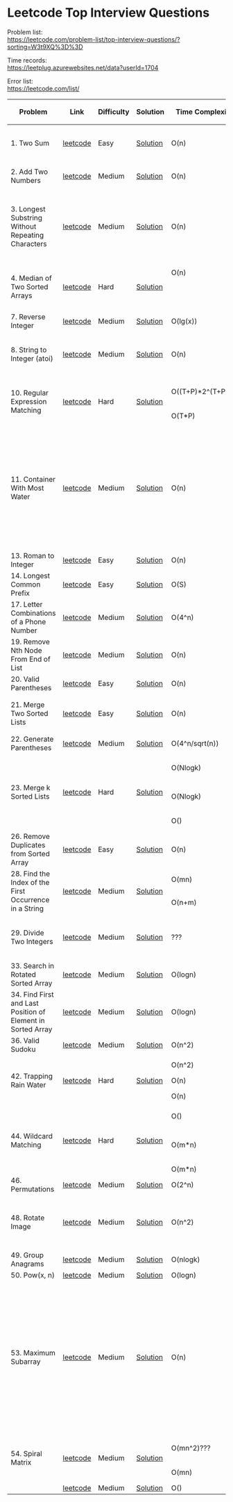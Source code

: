 # Leetcode Top Interview Questions

Problem list:<br>
https://leetcode.com/problem-list/top-interview-questions/?sorting=W3t9XQ%3D%3D

Time records:<br>
https://leetplug.azurewebsites.net/data?userId=1704

Error list:<br>
https://leetcode.com/list/

<table>
  <thead>
    <tr>
      <th rowspan="2">Problem</th>
      <th rowspan="2">Link</th>
      <th rowspan="2">Difficulty</th>
      <th rowspan="2">Solution</th>
      <th rowspan="2">Time Complexity</th>
      <th rowspan="2">Space Complexity</th>
      <th rowspan="2">Notes</th>
      <th colspan="2">Time</th>
    </tr>
    <tr>
      <th>1st</th>
      <th>2nd</th>
    </tr>
  </thead>
  <tbody>
    <tr>
      <td>1. Two Sum</td>
      <td><a href=https://leetcode.com/problems/two-sum/submissions>leetcode</a>
      <td>Easy</td>
      <td><a href=https://github.com/linnvel/leetcode_in_python/blob/master/src/1.two-sum.py>Solution</a></td>
      <td>O(n)</td>
      <td>O(n)</td>
      <td>Unique array: hashset<br>Sorted array: two pointers</td>
      <td>1'42"</td>
      <td></td>
    </tr>
    <tr>
      <td>2. Add Two Numbers</td>
      <td><a href=https://leetcode.com/problems/add-two-numbers>leetcode</a>
      <td>Medium</td>
      <td><a href=https://github.com/linnvel/leetcode_in_python/blob/master/src/2.add-two-numbers.py>Solution</a></td>
      <td>O(n)</td>
      <td>O(n)</td>
      <td>Follow up: Update list in-place to use less memory</td>
      <td>5'48"</td>
      <td>7'06"</td>
    </tr>
    <tr>
      <td>3. Longest Substring Without Repeating Characters</td>
      <td><a href=https://leetcode.com/problems/longest-substring-without-repeating-characters>leetcode</a>
      <td>Medium</td>
      <td><a href=https://github.com/linnvel/leetcode_in_python/blob/master/src/3.longest-substring-without-repeating-characters.py>Solution</a></td>
      <td>O(n)</td>
      <td>O(min(m, n))</td>
      <td>Sliding window with hashset:<br>1) {character: count}: 2n steps<br>2) {character:index}: n steps by optimization</td>
      <td>17'11"</td>
      <td></td>
    </tr>
    <tr>
      <td rowspan="2">4. Median of Two Sorted Arrays</td>
      <td rowspan="2"><a href=https://leetcode.com/problems/median-of-two-sorted-arrays>leetcode</a>
      <td rowspan="2">Hard</td>
      <td rowspan="2"><a href=https://github.com/linnvel/leetcode_in_python/blob/master/src/4.median-of-two-sorted-arrays.py>Solution</a></td>
      <td>O(n)</td>
      <td>O(n)</td>
      <td>Solution 1: merge two sorted array</td>
      <td>10'20"</td>
      <td></td>
    </tr>
    <tr>
      <td></td>
      <td></td>
      <td>Solution 2: find kth largest + binary search (Todo)</td>
      <td></td>
      <td></td>
    </tr>
    <tr>
      <td>7. Reverse Integer</td>
      <td><a href=https://leetcode.com/problems/reverse-integer>leetcode</a>
      <td>Medium</td>
      <td><a href=https://github.com/linnvel/leetcode_in_python/blob/master/src/7.reverse-integer.py>Solution</a></td>
      <td>O(lg(x))</td>
      <td>O(1)</td>
      <td></td>
      <td></td>
      <td></td>
    </tr>
    <tr>
      <td>8. String to Integer (atoi)</td>
      <td><a href=https://leetcode.com/problems/string-to-integer-atoi>leetcode</a>
      <td>Medium</td>
      <td><a href=https://github.com/linnvel/leetcode_in_python/blob/master/src/8.string-to-integer-atoi.py>Solution</a></td>
      <td>O(n)</td>
      <td>O(1)</td>
      <td>Overflow condition: ans > MAX_INT // 10 or (ans == MAX_INT // 10 and d > 7)</td>
      <td></td>
      <td></td>
    </tr>
    <tr>
      <td rowspan="2">10. Regular Expression Matching</td>
      <td rowspan="2"><a href=https://leetcode.com/problems/median-of-two-sorted-arrays>leetcode</a>
      <td rowspan="2">Hard</td>
      <td rowspan="2"><a href="https://github.com/linnvel/leetcode_in_python/blob/master/src/10.regular-expression-matching.py">Solution</a></td>
      <td>O((T+P)*2^(T+P/2))</td>
      <td>O((T+P)*2^(T+P/2))</td>
      <td>Solution 1: recursion (DFS), <a href=https://levelup.gitconnected.com/solving-for-recursive-complexity-736439987cb0>complexity analysis</a></td>
      <td>23h36'33"</td>
      <td></td>
    </tr>
    <tr>
      <td>O(T*P)</td>
      <td>O(T*P)</td>
      <td>Solution 2: DFS with memorization</td>
      <td></td>
      <td></td>
    </tr>
    <tr>
      <td>11. Container With Most Water</td>
      <td><a href=https://leetcode.com/problems/container-with-most-water>leetcode</a>
      <td>Medium</td>
      <td><a href=https://github.com/linnvel/leetcode_in_python/blob/master/src/11.container-with-most-water.py>Solution</a></td>
      <td>O(n)</td>
      <td>O(1)</td>
      <td><a href=https://leetcode.com/problems/container-with-most-water/discuss/6100/Simple-and-clear-proofexplanation/880632>Greedy explanation</a>: let say (0, 8) height[0] is less than height[8], so no need to check for (0, 1) ... (0, 7) because width = j-i is going to decrease and height = min(height[i], height[j]) will either remain constant or decrease.</td>
      <td></td>
      <td></td>
    </tr>
    <tr>
      <td>13. Roman to Integer</td>
      <td><a href=https://leetcode.com/problems/roman-to-integer>leetcode</a>
      <td>Easy</td>
      <td><a href=https://github.com/linnvel/leetcode_in_python/blob/master/src/13.roman-to-integer.py>Solution</a></td>
      <td>O(n)</td>
      <td>O(1)</td>
      <td></td>
      <td>9'33"</td>
      <td></td>
    </tr>
    <tr>
      <td>14. Longest Common Prefix</td>
      <td><a href=https://leetcode.com/problems/longest-common-prefix>leetcode</a>
      <td>Easy</td>
      <td><a href=https://github.com/linnvel/leetcode_in_python/blob/master/src/14.longest-common-prefix.py>Solution</a></td>
      <td>O(S)</td>
      <td>O(1)</td>
      <td></td>
      <td>7'11"</td>
      <td></td>
    </tr>   
    <tr>
      <td>17. Letter Combinations of a Phone Number</td>
      <td><a href=https://leetcode.com/problems/letter-combinations-of-a-phone-number>leetcode</a>
      <td>Medium</td>
      <td><a href=https://github.com/linnvel/leetcode_in_python/blob/master/src/17.letter-combinations-of-a-phone-number.py>Solution</a></td>
      <td>O(4^n)</td>
      <td>O(4^n)</td>
      <td>DFS</td>
      <td>34'19"</td>
      <td></td>
    </tr>
    <tr>
      <td>19. Remove Nth Node From End of List</td>
      <td><a href=https://leetcode.com/problems/remove-nth-node-from-end-of-list>leetcode</a>
      <td>Medium</td>
      <td><a href=https://github.com/linnvel/leetcode_in_python/blob/master/src/19.remove-nth-node-from-end-of-list.py>Solution</a></td>
      <td>O(n)</td>
      <td>O(1)</td>
      <td>One path solution - fast/slow pointers: n steps ahead</td>
      <td>30'</td>
      <td></td>
    </tr>
    <tr>
      <td>20. Valid Parentheses</td>
      <td><a href=https://leetcode.com/problems/valid-parentheses>leetcode</a>
      <td>Easy</td>
      <td><a href=https://github.com/linnvel/leetcode_in_python/blob/master/src/20.valid-parentheses.py>Solution</a></td>
      <td>O(n)</td>
      <td>O(n)</td>
      <td>Stack</td>
      <td>3'47"</td>
      <td></td>
    </tr>
    <tr>
      <td rowspan="2">21. Merge Two Sorted Lists</td>
      <td rowspan="2"><a href=https://leetcode.com/problems/merge-two-sorted-lists>leetcode</a>
      <td rowspan="2">Easy</td>
      <td rowspan="2"><a href=https://github.com/linnvel/leetcode_in_python/blob/master/src/21.merge-two-sorted-lists.py>Solution</a></td>
      <td rowspan="2">O(n)</td>
      <td rowspan="2">O(1)</td>
      <td>Solution 1: dummy node</td>
      <td>13'33"</td>
      <td></td>
    </tr>
    <tr>
    <td>Solution 2: without dummy node</td>
    <td></td>
    <td></td>
    </tr>
    <tr>
      <td>22. Generate Parentheses</td>
      <td><a href=https://leetcode.com/problems/generate-parentheses>leetcode</a>
      <td>Medium</td>
      <td><a href=https://github.com/linnvel/leetcode_in_python/blob/master/src/22.generate-parentheses.py>Solution</a></td>
      <td>O(4^n/sqrt(n))</td>
      <td>O(4^n/sqrt(n))</td>
      <td>DFS</td>
      <td>4'1"</td>
      <td></td>
    </tr>
    <tr>
      <td rowspan="3">23. Merge k Sorted Lists</td>
      <td rowspan="3"><a href=https://leetcode.com/problems/merge-k-sorted-lists>leetcode</a>
      <td rowspan="3">Hard</td>
      <td rowspan="3"><a href=https://github.com/linnvel/leetcode_in_python/blob/master/src/23.merge-k-sorted-lists.py>Solution</a></td>
      <td>O(Nlogk)</td>
      <td>O(Nlogk)</td>
      <td>Solution 1: Divide and conquer (top down recursion)</td>
      <td>10'12"</td>
      <td></td>
    </tr>
    <tr>
      <td>O(Nlogk)</td>
      <td>O(1)</td>
      <td>Solution 2: Merge sort (Bottom up iteration)</a></td>
      <td>10'4"</td>
      <td></td>
    </tr>   
    <tr>
      <td>O()</td>
      <td>O()</td>
      <td>Solution 3: Priority queue (todo)</a></td>
      <td></td>
      <td></td>
    </tr>   
    <tr>
      <td>26. Remove Duplicates from Sorted Array</td>
      <td><a href=https://leetcode.com/problems/remove-duplicates-from-sorted-array>leetcode</a>
      <td>Easy</td>
      <td><a href=https://github.com/linnvel/leetcode_in_python/blob/master/src/26.remove-duplicates-from-sorted-array.py>Solution</a></td>
      <td>O(n)</td>
      <td>O(1)</td>
      <td></td>
      <td></td>
      <td></td>
    </tr>
    <tr>
      <td rowspan="2">28. Find the Index of the First Occurrence in a String</td>
      <td rowspan="2"><a href=https://leetcode.com/problems/find-the-index-of-the-first-occurrence-in-a-string>leetcode</a>
      <td rowspan="2">Medium</td>
      <td rowspan="2"><a href=https://github.com/linnvel/leetcode_in_python/blob/master/src/28.find-the-index-of-the-first-occurrence-in-a-string.py>Solution</a></td>
      <td>O(mn)</td>
      <td>O(1)</td>
      <td>Solution 1: brute force</td>
      <td>8'20"</td>
      <td></td>
    </tr>
    <tr>
      <td>O(n+m)</td>
      <td>O(n)</td>
      <td><a href=https://www.youtube.com/watch?v=GTJr8OvyEVQ>Solution 2: KMP pattern match</a></td>
      <td></td>
      <td></td>
    </tr>    
    <tr>
      <td>29. Divide Two Integers</td>
      <td><a href=https://leetcode.com/problems/divide-two-integers>leetcode</a>
      <td>Medium</td>
      <td><a href=https://github.com/linnvel/leetcode_in_python/blob/master/src/29.divide-two-integers.py>Solution</a></td>
      <td>???</td>
      <td>O(1)</td>
      <td>E.g. 58 = 2^3*5 + 2^0*5 + 3 = (2^3 + 2^0) * 5 + 3 => quotient = 2^3 + 2^0</td>
      <td>>24h</td>
      <td></td>
    </tr>
    <tr>
      <td>33. Search in Rotated Sorted Array</td>
      <td><a href=https://leetcode.com/problems/search-in-rotated-sorted-array>leetcode</a>
      <td>Medium</td>
      <td><a href=https://github.com/linnvel/leetcode_in_python/blob/master/src/33.search-in-rotated-sorted-array.py>Solution</a></td>
      <td>O(logn)</td>
      <td>O(1)</td>
      <td></td>
      <td>20'4"</td>
      <td></td>
    </tr>
    <tr>
      <td>34. Find First and Last Position of Element in Sorted Array</td>
      <td><a href=https://leetcode.com/problems/find-first-and-last-position-of-element-in-sorted-array>leetcode</a>
      <td>Medium</td>
      <td><a href=https://github.com/linnvel/leetcode_in_python/blob/master/src/34.find-first-and-last-position-of-element-in-sorted-array.py>Solution</a></td>
      <td>O(logn)</td>
      <td>O(1)</td>
      <td>Binary search</td>
      <td>13'40"</td>
      <td></td>
    </tr>
    <tr>
      <td>36. Valid Sudoku</td>
      <td><a href=https://leetcode.com/problems/valid-sudoku>leetcode</a>
      <td>Medium</td>
      <td><a href=https://github.com/linnvel/leetcode_in_python/blob/master/src/36.valid-sudoku.py>Solution</a></td>
      <td>O(n^2)</td>
      <td>O(n^2)</td>
      <td></td>
      <td>27'41"</td>
      <td></td>
    </tr>
    <tr>
      <td rowspan="3">42. Trapping Rain Water</td>
      <td rowspan="3"><a href=https://leetcode.com/problems/trapping-rain-water>leetcode</a>
      <td rowspan="3">Hard</td>
      <td rowspan="3"><a href=https://github.com/linnvel/leetcode_in_python/blob/master/src/42.trapping-rain-water.py>Solution</a></td>
      <td>O(n^2)</td>
      <td>O(1)</td>
      <td>Solution 1: Brute force (TLE)</td>
      <td></td>
      <td></td>
    </tr>
    <tr>
      <td>O(n)</td>
      <td>O(n)</td>
      <td>Solution 2: DP</a></td>
      <td>1h8'32"</td>
      <td></td>
    </tr>  
    <tr>
      <td>O(n)</td>
      <td>O(1)</td>
      <td>Solution 3: DP space optimization</a></td>
      <td></td>
      <td></td>
    </tr>  
    <tr>
      <td rowspan="3">44. Wildcard Matching</td>
      <td rowspan="3"><a href=https://leetcode.com/problems/wildcard-matching>leetcode</a>
      <td rowspan="3">Hard</td>
      <td rowspan="3"><a href=https://github.com/linnvel/leetcode_in_python/blob/master/src/44.wildcard-matching.py>Solution</a></td>
      <td>O()</td>
      <td>O()</td>
      <td>Solution 1: DFS (TLE)</td>
      <td></td>
      <td></td>
    </tr>   
    <tr>
      <td>O(m*n)</td>
      <td>O(m*n)</td>
      <td>Solution 2: DFS with memorization (@lru_cache decorator)</a></td>
      <td>52'38"</td>
      <td></td>
    </tr>  
    <tr>
      <td>O(m*n)</td>
      <td>O(m*n)</td>
      <td>Solution 3: 2d DP</a></td>
      <td></td>
      <td></td>
    </tr>   
    <tr>
      <td>46. Permutations</td>
      <td><a href=https://leetcode.com/problems/permutations>leetcode</a>
      <td>Medium</td>
      <td><a href=https://github.com/linnvel/leetcode_in_python/blob/master/src/46.permutations.py>Solution</a></td>
      <td>O(2^n)</td>
      <td>O(2^n)</td>
      <td>Backtracking + seen</td>
      <td>7'32"</td>
      <td></td>
    </tr>
    <tr>
      <td>48. Rotate Image</td>
      <td><a href=https://leetcode.com/problems/rotate-image>leetcode</a>
      <td>Medium</td>
      <td><a href=https://github.com/linnvel/leetcode_in_python/blob/master/src/48.rotate-image.py>Solution</a></td>
      <td>O(n^2)</td>
      <td>O(1)</td>
      <td>Solution 1: rotate groups of four cells; <br>
      Solution 2: reverse diagonal + reverse left to right (i.e. transpose + reflect)</td>
      <td>23'50"</td>
      <td></td>
    </tr>    
    <tr>
      <td>49. Group Anagrams</td>
      <td><a href=https://leetcode.com/problems/group-anagrams>leetcode</a>
      <td>Medium</td>
      <td><a href=https://github.com/linnvel/leetcode_in_python/blob/master/src/49.group-anagrams.py>Solution</a></td>
      <td>O(nlogk)</td>
      <td>O(nk)</td>
      <td>Hashmap</td>
      <td>2'40"</td>
      <td></td>
    </tr>
    <tr>
      <td>50. Pow(x, n)</td>
      <td><a href=https://leetcode.com/problems/powx-n>leetcode</a>
      <td>Medium</td>
      <td><a href=https://github.com/linnvel/leetcode_in_python/blob/master/src/50.pow-x-n.py>Solution</a></td>
      <td>O(logn)</td>
      <td>O(1)</td>
      <td>recursion/iteration</td>
      <td>32'4"</td>
      <td></td>
    </tr>
    <tr>
      <td rowspan="2">53. Maximum Subarray</td>
      <td rowspan="2"><a href=https://leetcode.com/problems/maximum-subarray>leetcode</a>
      <td rowspan="2">Medium</td>
      <td rowspan="2"><a href=https://github.com/linnvel/leetcode_in_python/blob/master/src/53.maximum-subarray.py>Solution</a></td>
      <td rowspan="2">O(n)</td>
      <td rowspan="2">O(1)</td>
      <td>Solution 1: prefix sum<br>
      prefixSum = sum(nums[:i])<br>
      maxSum = max(maxSum, prefixSum - minPrefixSum)<br>
      minPrefixSum = min(minPrefixSum, prefixSum)
      </td>
      <td></td>
      <td></td>
    </tr>
    <tr>
      <td>Solution 2: DP<br> 
      dp[i] = max sum of subarrary ended by nums[i]<br>
      dp[0] = nums[0]<br>
      ans = max(dp)
      </td>
      <td>16'1"</td>
      <td></td>
    </tr>
    <tr>
      <td rowspan="2">54. Spiral Matrix</td>
      <td rowspan="2"><a href=https://leetcode.com/problems/spiral-matrix>leetcode</a>
      <td rowspan="2">Medium</td>
      <td rowspan="2"><a href=https://github.com/linnvel/leetcode_in_python/blob/master/src/54.spiral-matrix.py>Solution</a></td>
      <td>O(mn^2)???</td>
      <td>O(mn)</td>
      <td>Solution 1: pop first row + rotation (recursion/iteration)</td>
      <td>6h8'22"</td>
      <td></td>
    </tr>
    <tr>
      <td>O(mn)</td>
      <td>O(mn)</td>
      <td>Solution 2: Simulation</td>
      <td>TBD</td>
      <td></td>
    </tr>
    <tr>
      <td></td>
      <td><a href=>leetcode</a>
      <td>Medium</td>
      <td><a href=https://github.com/linnvel/leetcode_in_python/blob/master/>Solution</a></td>
      <td>O()</td>
      <td>O()</td>
      <td></td>
      <td></td>
      <td></td>
    </tr>
  </tbody>
</table>  
